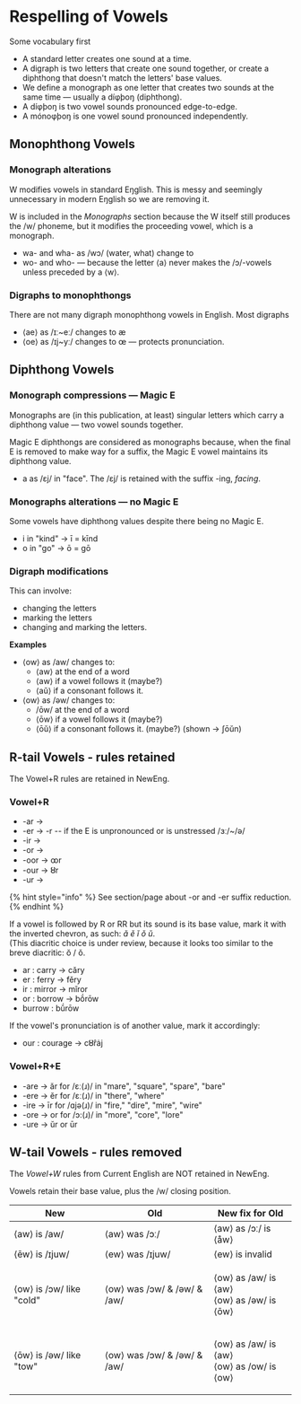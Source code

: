 # Respelling of Vowels

Some vocabulary first

* A standard letter creates one sound at a time.
* A digraph is two letters that create one sound together, or create a diphthong that doesn't match the letters' base values.
* We define a monograph as one letter that creates two sounds at the same time — usually a díφþoŋ (diphthong).
* A díφþoŋ is two vowel sounds pronounced edge-to-edge.
* A mónoφþoŋ is one vowel sound pronounced independently.

## Monophthong Vowels

### Monograph alterations

W modifies vowels in standard Eŋglish. This is messy and seemingly unnecessary in modern Eŋglish so we are removing it.

W is included in the _Monographs_ section because the W itself still produces the /w/ phoneme, but it modifies the proceeding vowel, which is a monograph.

* wa- and wha- as /wɔ/ (water, what) change to
* wo- and who- — because the letter ⟨a⟩ never makes the /ɔ/-vowels unless preceded by a ⟨w⟩.

### Digraphs to monophthongs

There are not many digraph monophthong vowels in English. Most digraphs

* ⟨ae⟩ as /ɪː\~eː/ changes to æ
* ⟨oe⟩ as /ɪj\~yː/ changes to œ — protects pronunciation.

## Diphthong Vowels

### Monograph compressions — Magic E

Monographs are (in this publication, at least) singular letters which carry a diphthong value — two vowel sounds together.

Magic E diphthongs are considered as monographs because, when the final E is removed to make way for a suffix, the Magic E vowel maintains its diphthong value.

* a as /ɛj/ in "face". The /ɛj/ is retained with the suffix -ing, _facing_.

### Monographs alterations — no Magic E

Some vowels have diphthong values despite there being no Magic E.

* i in "kind" → ī = kīnd
* o in "go" → ō = gō

### Digraph modifications

This can involve:

* changing the letters
* marking the letters
* changing and marking the letters.

**Examples**

* ⟨ow⟩ as /aw/ changes to:
  * ⟨aw⟩ at the end of a word
  * ⟨aw⟩ if a vowel follows it (maybe?)
  * ⟨aŭ⟩ if a consonant follows it.
* ⟨ow⟩ as /əw/ changes to:
  * /ōw/ at the end of a word
  * ⟨ōw⟩ if a vowel follows it (maybe?)
  * ⟨ōŭ⟩ if a consonant follows it. (maybe?) (shown → ʃōŭn)

## R-tail Vowels - rules retained

The Vowel+R rules are retained in NewEng.

### Vowel+R

* -ar →
* -er → -r -- if the E is unpronounced or is unstressed /ɜː/\~/ə/
* -ir →
* -or →
* -oor → ꝏr
* -our → ȣr
* -ur →

{% hint style="info" %}
See section/page about -or and -er suffix reduction.
{% endhint %}

If a vowel is followed by R or RR but its sound is its base value, mark it with the inverted chevron, as such: _ǎ ě ǐ ǒ ǔ_.\
(This diacritic choice is under review, because it looks too similar to the breve diacritic: ŏ / ǒ.

* ar : carry → cǎry
* er : ferry → fěry
* ir : mirror → mǐror
* or : borrow → bǒ́rōw
* burrow : bǔ́rōw

If the vowel's pronunciation is of another value, mark it accordingly:

* our : courage → cȣ̂rȧj

### Vowel+R+E

* -are → ăr for /ɛː(ɹ)/ in "mare", "square", "spare", "bare"
* -ere → ĕr for /ɛː(ɹ)/ in "there", "where"
* -ire → īr for /ɑjə(ɹ)/ in "fire," "dire", "mire", "wire"
* -ore → or for /ɔ:(ɹ)/ in "more", "core", "lore"
* -ure → ŭr or ūr

## W-tail Vowels - rules removed

The _Vowel+W_ rules from Current English are NOT retained in NewEng.

Vowels retain their base value, plus the /w/ closing position.

| New                      | Old                         | New fix for Old                                      |
| ------------------------ | --------------------------- | ---------------------------------------------------- |
| ⟨aw⟩ is /aw/             | ⟨aw⟩ was /ɔː/               | ⟨aw⟩ as /ɔː/ is ⟨åw⟩                                |
| ⟨ēw⟩ is /ɪjuw/          | ⟨ew⟩ was /ɪjuw/             | ⟨ew⟩ is invalid                                      |
| ⟨ow⟩ is /ɔw/ like "cold" | ⟨ow⟩ was /ɔw/ & /əw/ & /aw/ | <p>⟨ow⟩ as /aw/ is ⟨aw⟩<br>⟨ow⟩ as /əw/ is ⟨ōw⟩</p> |
| ⟨ōw⟩ is /əw/ like "tow" | ⟨ow⟩ was /ɔw/ & /əw/ & /aw/ | <p>⟨ow⟩ as /aw/ is ⟨aw⟩<br>⟨ow⟩ as /ow/ is ⟨ow⟩</p>  |
